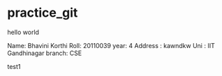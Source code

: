 # practice_git
hello world

Name: Bhavini Korthi
Roll: 20110039
year: 4
Address : kawndkw
Uni : IIT Gandhinagar
branch: CSE


test1

